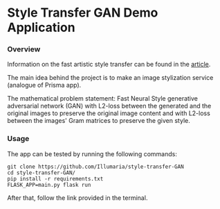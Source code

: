 # Style Transfer GAN Demo Application

### Overview
Information on the fast artistic style transfer can be found in the [article](https://cs.stanford.edu/people/jcjohns/eccv16/).

The main idea behind the project is to make an image stylization service (analogue of Prisma app).

The mathematical problem statement: Fast Neural Style generative adversarial network (GAN) with L2-loss between the generated and the original images to preserve the original image content and with L2-loss between the images' Gram matrices to preserve the given style.

### Usage
The app can be tested by running the following commands:
```
git clone https://github.com/Illumaria/style-transfer-GAN
cd style-transfer-GAN/
pip install -r requirements.txt
FLASK_APP=main.py flask run
```
After that, follow the link provided in the terminal.
